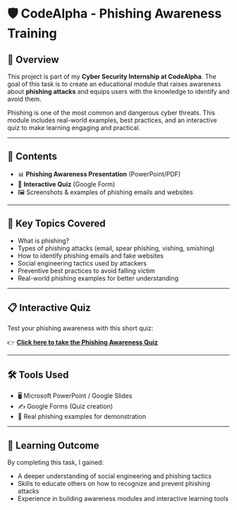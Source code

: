 # 🛡️ CodeAlpha - Phishing Awareness Training

## 📘 Overview
This project is part of my **Cyber Security Internship at CodeAlpha**. The goal of this task is to create an educational module that raises awareness about **phishing attacks** and equips users with the knowledge to identify and avoid them.

Phishing is one of the most common and dangerous cyber threats. This module includes real-world examples, best practices, and an interactive quiz to make learning engaging and practical.

---

## 📂 Contents
- 📊 **Phishing Awareness Presentation** (PowerPoint/PDF)
- 🧠 **Interactive Quiz** (Google Form)
- 🖼️ Screenshots & examples of phishing emails and websites

---

## 🎯 Key Topics Covered
- What is phishing?
- Types of phishing attacks (email, spear phishing, vishing, smishing)
- How to identify phishing emails and fake websites
- Social engineering tactics used by attackers
- Preventive best practices to avoid falling victim
- Real-world phishing examples for better understanding

---

## 📋 Interactive Quiz

Test your phishing awareness with this short quiz:

👉 [**Click here to take the Phishing Awareness Quiz**](https://docs.google.com/forms/d/e/1FAIpQLScxoeuhfL0GVnhVTLRwXne_-98R2bUoLRAfJZ_z6WZCCKMdgg/viewform?usp=header )

---

## 🛠 Tools Used
- 🖥️ Microsoft PowerPoint / Google Slides
- ✍️ Google Forms (Quiz creation)
- 🧠 Real phishing examples for demonstration

---

## 🧠 Learning Outcome
By completing this task, I gained:
- A deeper understanding of social engineering and phishing tactics
- Skills to educate others on how to recognize and prevent phishing attacks
- Experience in building awareness modules and interactive learning tools



